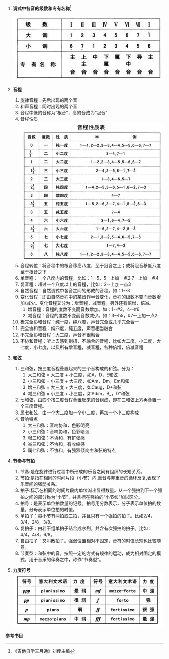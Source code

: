 1. **调式中各音的级数和专有名称**[^1]

	![调式中各音的技术和专有名称](https://raw.githubusercontent.com/YaoHuiJi/Blog/master/images/%E5%9F%BA%E6%9C%AC%E4%B9%90%E7%90%86-%E8%AF%BB%E4%B9%A6%E7%AC%94%E8%AE%B0-1.jpg)
2. **音程**
	1. 旋律音程：先后出现的两个音
	2. 和声音程：同时出现的两个音
	3. 音程中低的音称为“根音”，高的音成为“冠音”
	4. 音程性质
		![调式中各音的技术和专有名称](https://raw.githubusercontent.com/YaoHuiJi/Blog/master/images/%E5%9F%BA%E6%9C%AC%E4%B9%90%E7%90%86-%E8%AF%BB%E4%B9%A6%E7%AC%94%E8%AE%B0-2.jpg)
	5. 音程转位：将音程中的根音移高八度，至于冠音之上；或将冠音移低八度至于根音之下
	6. 单音程：一个八度内的音程，比如：1--5，5--上加一点2 7--上加一点4
	7. 复音程：超过一个八度以上的音程，比如：2--上加一点3
	8. 自然音程：自然调式中各音之间的形成的音程。如：1--3
	9. 变化音程：即由自然音程中的某音作半音变化，音程的级数不变而音数增加/减少。变化音程又分为：增音程，减音程。另外还有倍增，倍减。
		1. 增音程：音程的度数不变而音数增加。如：1--#3，4--#6
		2. 减音程：音程的度数不变而音数减少。如：3--b5，#7--上加一点2
	6. 极完全协和音程：纯一度，纯八度，声音完全或几乎完全合一
	7. 完全协和音程：纯四度，纯五度，声音相当融合
	8. 不完全协和音程：大三度，声音不很融合
	9. 不协和音程：听上去感到别扭，不融合的音程，比如大二度，小二度，大七度，小七度，以及所有增音程，减音程，各种倍增，倍减音程
3. **和弦**
	1. 三和弦，按三度音程叠置起来的三个音构成的和弦。分为：
		1. 大三和弦 = 大三度 + 小三度，如A，D，E和弦
		2. 小三和弦 = 小三度 + 大三度，如Am，Dm，Em和弦
		3. 增三和弦 = 大三度 + 大三度，如Caug，D+和弦
		4. 减三和弦 = 小三度 + 小三度，如Adim，B_，D°和弦
	2. 七和弦，由四个按三度音程叠置起来的音组成，即在三和弦上方再叠置一个三度音程。
	3. 属七和弦，由一个大三度加一个小三度，再加一个小三度构成
	4. 音响特点
		1. 大三和弦：音响协和，色彩明亮
		2. 小三和弦：音响协和，色彩暗淡
		3. 增三和弦：不协和，有扩张感
		4. 减三和弦：不协和，有收缩感
		5. 属七和弦：不协和，有强烈倾向主和弦的特点
4. **节奏与节拍**
	1. 节奏:是在旋律进行过程中所形成的乐音之间有组织的长短关系。
	2. 节拍:是指在相同的时间片段（小节）内,重音与非重音的循环反复,表现了乐音间的强弱关系。
	3. 拍子:标示在相同的时间片段内单位派出显得数量。从一个强拍到下一个强拍之间的部分称为“小节”，并且标在强拍的“小节线”加以区分。
	4. 拍号：是表示单位拍数量的记号。拍号用分数表示，分子表示单位拍的数量，分母表示单位拍的时值。
	5. 单拍子：每小节有两拍或三拍，并且只有一个强拍的拍子。比如2/4，3/4，2/8，3/8。
	6. 复拍子：由若干组单拍子结合成序列，并含有次强拍的拍子。比如：4/4，4/8，6/8。
	7. 自由拍子：又叫散拍子。强弱位置相对不固定，音符的时值长短也比较随意。
	8. 节奏型：和弦中的音，按照一定的方式有规律的运动，成为相对固定的模式，用于音乐的伴奏之中，称作“节奏型”。
5. **力度符号**
	![调式中各音的技术和专有名称](https://raw.githubusercontent.com/YaoHuiJi/Blog/master/images/%E5%9F%BA%E6%9C%AC%E4%B9%90%E7%90%86-%E8%AF%BB%E4%B9%A6%E7%AC%94%E8%AE%B0-3.jpg) 


**参考书目**

[^1]: 《吉他自学三月通》刘传主编